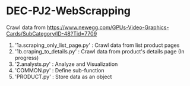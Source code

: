 # DEC-PJ2-WebScrapping

Crawl data from https://www.newegg.com/GPUs-Video-Graphics-Cards/SubCategory/ID-48?Tid=7709

1. '1a.scraping_only_list_page.py' : Crawl data from list product pages
2. '1b.craping_to_details.py' : Crawl data from product's details page (In progress)
3. '2.analysts.py' : Analyze and Visualization
4. 'COMMON.py' : Define sub-function
5. 'PRODUCT.py' : Store data as an object